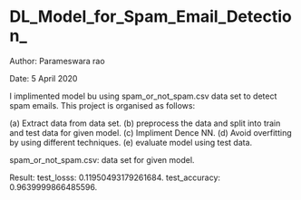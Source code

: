 # DL_Model_for_Spam_Email_Detection_
Author: Parameswara rao

Date: 5 April 2020

I implimented model bu using spam_or_not_spam.csv data set to detect spam emails. This project is organised as follows:

(a) Extract data from data set.
(b) preprocess the data and split into train and test data for given model.
(c) Impliment Dence NN.
(d) Avoid overfitting by using different techniques.
(e) evaluate model using test data.

spam_or_not_spam.csv: data set for given model.

Result:
test_losss: 0.11950493179261684.
test_accuracy: 0.9639999866485596.
